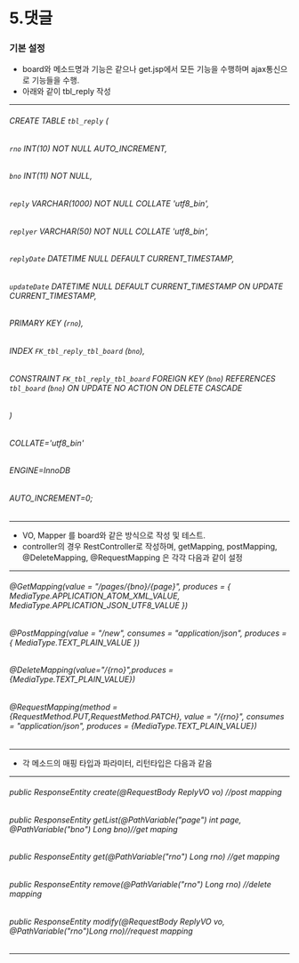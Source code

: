 # 5.댓글

### 기본 설정

- board와 메소드명과 기능은 같으나 get.jsp에서 모든 기능을 수행하며 ajax통신으로 기능들을 수행.
- 아래와 같이 tbl_reply 작성
************************************************
###### CREATE TABLE `tbl_reply` (
######	`rno` INT(10) NOT NULL AUTO_INCREMENT,
######	`bno` INT(11) NOT NULL,
######	`reply` VARCHAR(1000) NOT NULL COLLATE 'utf8_bin',
######	`replyer` VARCHAR(50) NOT NULL COLLATE 'utf8_bin',
######	`replyDate` DATETIME NULL DEFAULT CURRENT_TIMESTAMP,
######	`updateDate` DATETIME NULL DEFAULT CURRENT_TIMESTAMP ON UPDATE CURRENT_TIMESTAMP,
######	PRIMARY KEY (`rno`),
######	INDEX `FK_tbl_reply_tbl_board` (`bno`),
######	CONSTRAINT `FK_tbl_reply_tbl_board` FOREIGN KEY (`bno`) REFERENCES `tbl_board` (`bno`) ON UPDATE NO ACTION ON DELETE CASCADE
###### )
###### COLLATE='utf8_bin'
###### ENGINE=InnoDB
###### AUTO_INCREMENT=0;
************************************************
- VO, Mapper 를 board와 같은 방식으로 작성 및 테스트.
- controller의 경우 RestController로 작성하며, getMapping, postMapping, @DeleteMapping, @RequestMapping 은 각각 다음과 같이 설정
***********************************************
###### @GetMapping(value = "/pages/{bno}/{page}", produces = { MediaType.APPLICATION_ATOM_XML_VALUE, MediaType.APPLICATION_JSON_UTF8_VALUE })
###### @PostMapping(value = "/new", consumes = "application/json", produces = { MediaType.TEXT_PLAIN_VALUE })
###### @DeleteMapping(value="/{rno}",produces = {MediaType.TEXT_PLAIN_VALUE})
###### 	@RequestMapping(method = {RequestMethod.PUT,RequestMethod.PATCH}, value = "/{rno}", consumes = "application/json", produces = {MediaType.TEXT_PLAIN_VALUE})
***********************************************
- 각 메소드의 매핑 타입과 파라미터, 리턴타입은 다음과 같음
***************************************************
###### public ResponseEntity<String> create(@RequestBody ReplyVO vo) //post mapping
###### public ResponseEntity<ReplyPageDTO> getList(@PathVariable("page") int page, @PathVariable("bno") Long bno)//get maping
###### public ResponseEntity<ReplyVO> get(@PathVariable("rno") Long rno) //get mapping
###### public ResponseEntity<String> remove(@PathVariable("rno") Long rno) //delete mapping
###### public ResponseEntity<String> modify(@RequestBody ReplyVO vo, @PathVariable("rno")Long rno)//request mapping
***************************************************
